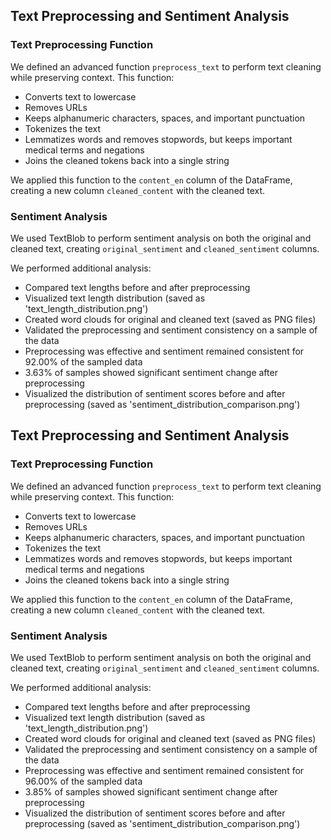 
## Text Preprocessing and Sentiment Analysis
### Text Preprocessing Function
We defined an advanced function `preprocess_text` to perform text cleaning while preserving context. This function:
- Converts text to lowercase
- Removes URLs
- Keeps alphanumeric characters, spaces, and important punctuation
- Tokenizes the text
- Lemmatizes words and removes stopwords, but keeps important medical terms and negations
- Joins the cleaned tokens back into a single string

We applied this function to the `content_en` column of the DataFrame, creating a new column `cleaned_content` with the cleaned text.

### Sentiment Analysis
We used TextBlob to perform sentiment analysis on both the original and cleaned text, creating `original_sentiment` and `cleaned_sentiment` columns.

We performed additional analysis:
- Compared text lengths before and after preprocessing
- Visualized text length distribution (saved as 'text_length_distribution.png')
- Created word clouds for original and cleaned text (saved as PNG files)
- Validated the preprocessing and sentiment consistency on a sample of the data
- Preprocessing was effective and sentiment remained consistent for 92.00% of the sampled data
- 3.63% of samples showed significant sentiment change after preprocessing
- Visualized the distribution of sentiment scores before and after preprocessing (saved as 'sentiment_distribution_comparison.png')

## Text Preprocessing and Sentiment Analysis
### Text Preprocessing Function
We defined an advanced function `preprocess_text` to perform text cleaning while preserving context. This function:
- Converts text to lowercase
- Removes URLs
- Keeps alphanumeric characters, spaces, and important punctuation
- Tokenizes the text
- Lemmatizes words and removes stopwords, but keeps important medical terms and negations
- Joins the cleaned tokens back into a single string

We applied this function to the `content_en` column of the DataFrame, creating a new column `cleaned_content` with the cleaned text.

### Sentiment Analysis
We used TextBlob to perform sentiment analysis on both the original and cleaned text, creating `original_sentiment` and `cleaned_sentiment` columns.

We performed additional analysis:
- Compared text lengths before and after preprocessing
- Visualized text length distribution (saved as 'text_length_distribution.png')
- Created word clouds for original and cleaned text (saved as PNG files)
- Validated the preprocessing and sentiment consistency on a sample of the data
- Preprocessing was effective and sentiment remained consistent for 96.00% of the sampled data
- 3.85% of samples showed significant sentiment change after preprocessing
- Visualized the distribution of sentiment scores before and after preprocessing (saved as 'sentiment_distribution_comparison.png')
